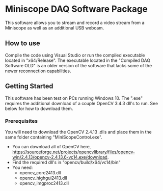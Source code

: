 # Miniscope DAQ Software Package
This software allows you to stream and record a video stream from a Miniscope as well as an additional USB webcam.

## How to use
Compile the code using Visual Studio or run the compiled executable located in "x64/Release". The executable located in the "Compiled DAQ Software OLD" is an older version of the software that lacks some of the newer reconnection capabilities.

## Getting Started

This software has been test on PCs running Windows 10. The ".exe" requires the additional download of a couple OpenCV 3.4.3 dll's to run. See below for how to download them.

### Prerequisites

You will need to download the OpenCV 2.4.13 .dlls and place them in the same folder containing "MiniScopeControl.exe". 

* You can download all of OpenCV here, https://sourceforge.net/projects/opencvlibrary/files/opencv-win/2.4.13/opencv-2.4.13.6-vc14.exe/download.
* Find the required dll's in "opencv/build/x64/vc14/bin"
* You need:
  * opencv_core2413.dll
  * opencv_highgui2413.dll
  * opencv_imgproc2413.dll
